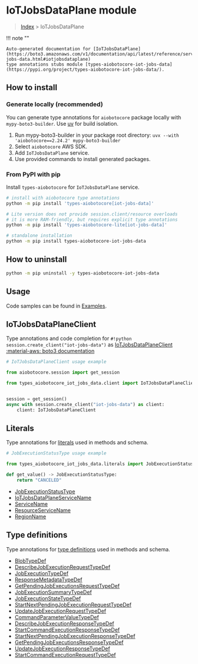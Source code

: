 # IoTJobsDataPlane module

> [Index](../README.md) > IoTJobsDataPlane


!!! note ""

    Auto-generated documentation for [IoTJobsDataPlane](https://boto3.amazonaws.com/v1/documentation/api/latest/reference/services/iot-jobs-data.html#iotjobsdataplane)
    type annotations stubs module [types-aiobotocore-iot-jobs-data](https://pypi.org/project/types-aiobotocore-iot-jobs-data/).

## How to install

### Generate locally (recommended)

You can generate type annotations for `aiobotocore` package locally with `mypy-boto3-builder`.
Use [uv](https://docs.astral.sh/uv/getting-started/installation/) for build isolation.

1. Run mypy-boto3-builder in your package root directory: `uvx --with 'aiobotocore==2.24.2' mypy-boto3-builder`
1. Select `aiobotocore` AWS SDK.
1. Add `IoTJobsDataPlane` service.
1. Use provided commands to install generated packages.



### From PyPI with pip

Install `types-aiobotocore` for `IoTJobsDataPlane` service.

```bash
# install with aiobotocore type annotations
python -m pip install 'types-aiobotocore[iot-jobs-data]'

# Lite version does not provide session.client/resource overloads
# it is more RAM-friendly, but requires explicit type annotations
python -m pip install 'types-aiobotocore-lite[iot-jobs-data]'

# standalone installation
python -m pip install types-aiobotocore-iot-jobs-data
```



## How to uninstall

```bash
python -m pip uninstall -y types-aiobotocore-iot-jobs-data
```

## Usage

Code samples can be found in [Examples](./usage.md).

## IoTJobsDataPlaneClient

Type annotations and code completion for  `#!python session.create_client("iot-jobs-data")` as [IoTJobsDataPlaneClient](./client.md)
[:material-aws: boto3 documentation](https://boto3.amazonaws.com/v1/documentation/api/latest/reference/services/iot-jobs-data.html#IoTJobsDataPlane.Client)

```python
# IoTJobsDataPlaneClient usage example

from aiobotocore.session import get_session

from types_aiobotocore_iot_jobs_data.client import IoTJobsDataPlaneClient


session = get_session()
async with session.create_client("iot-jobs-data") as client:
    client: IoTJobsDataPlaneClient
```








## Literals

Type annotations for [literals](./literals.md) used in methods and schema.

```python
# JobExecutionStatusType usage example

from types_aiobotocore_iot_jobs_data.literals import JobExecutionStatusType

def get_value() -> JobExecutionStatusType:
    return "CANCELED"
```

- [JobExecutionStatusType](./literals.md#jobexecutionstatustype)
- [IoTJobsDataPlaneServiceName](./literals.md#iotjobsdataplaneservicename)
- [ServiceName](./literals.md#servicename)
- [ResourceServiceName](./literals.md#resourceservicename)
- [RegionName](./literals.md#regionname)




## Type definitions

Type annotations for [type definitions](./type_defs.md) used in methods and schema.

- [BlobTypeDef](./type_defs.md#blobtypedef)
- [DescribeJobExecutionRequestTypeDef](./type_defs.md#describejobexecutionrequesttypedef)
- [JobExecutionTypeDef](./type_defs.md#jobexecutiontypedef)
- [ResponseMetadataTypeDef](./type_defs.md#responsemetadatatypedef)
- [GetPendingJobExecutionsRequestTypeDef](./type_defs.md#getpendingjobexecutionsrequesttypedef)
- [JobExecutionSummaryTypeDef](./type_defs.md#jobexecutionsummarytypedef)
- [JobExecutionStateTypeDef](./type_defs.md#jobexecutionstatetypedef)
- [StartNextPendingJobExecutionRequestTypeDef](./type_defs.md#startnextpendingjobexecutionrequesttypedef)
- [UpdateJobExecutionRequestTypeDef](./type_defs.md#updatejobexecutionrequesttypedef)
- [CommandParameterValueTypeDef](./type_defs.md#commandparametervaluetypedef)
- [DescribeJobExecutionResponseTypeDef](./type_defs.md#describejobexecutionresponsetypedef)
- [StartCommandExecutionResponseTypeDef](./type_defs.md#startcommandexecutionresponsetypedef)
- [StartNextPendingJobExecutionResponseTypeDef](./type_defs.md#startnextpendingjobexecutionresponsetypedef)
- [GetPendingJobExecutionsResponseTypeDef](./type_defs.md#getpendingjobexecutionsresponsetypedef)
- [UpdateJobExecutionResponseTypeDef](./type_defs.md#updatejobexecutionresponsetypedef)
- [StartCommandExecutionRequestTypeDef](./type_defs.md#startcommandexecutionrequesttypedef)

